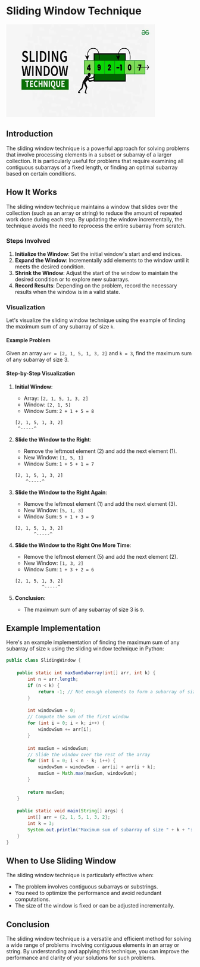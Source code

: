 # Sliding Window Technique

<img src="../../Essentials/SlidingWindow.webp" height=250 width=400>

## Introduction

The sliding window technique is a powerful approach for solving problems that involve processing elements in a subset or subarray of a larger collection. It is particularly useful for problems that require examining all contiguous subarrays of a fixed length, or finding an optimal subarray based on certain conditions.

## How It Works

The sliding window technique maintains a window that slides over the collection (such as an array or string) to reduce the amount of repeated work done during each step. By updating the window incrementally, the technique avoids the need to reprocess the entire subarray from scratch.

### Steps Involved

1. **Initialize the Window**: Set the initial window's start and end indices.
2. **Expand the Window**: Incrementally add elements to the window until it meets the desired condition.
3. **Shrink the Window**: Adjust the start of the window to maintain the desired condition or to explore new subarrays.
4. **Record Results**: Depending on the problem, record the necessary results when the window is in a valid state.

### Visualization

Let's visualize the sliding window technique using the example of finding the maximum sum of any subarray of size `k`.

#### Example Problem

Given an array `arr = [2, 1, 5, 1, 3, 2]` and `k = 3`, find the maximum sum of any subarray of size 3.

#### Step-by-Step Visualization

1. **Initial Window**:
    - Array: `[2, 1, 5, 1, 3, 2]`
    - Window: `[2, 1, 5]`
    - Window Sum: `2 + 1 + 5 = 8`

    ```
    [2, 1, 5, 1, 3, 2]
     ^-----^
    ```

2. **Slide the Window to the Right**:
    - Remove the leftmost element (2) and add the next element (1).
    - New Window: `[1, 5, 1]`
    - Window Sum: `1 + 5 + 1 = 7`

    ```
    [2, 1, 5, 1, 3, 2]
        ^-----^
    ```

3. **Slide the Window to the Right Again**:
    - Remove the leftmost element (1) and add the next element (3).
    - New Window: `[5, 1, 3]`
    - Window Sum: `5 + 1 + 3 = 9`

    ```
    [2, 1, 5, 1, 3, 2]
           ^-----^
    ```

4. **Slide the Window to the Right One More Time**:
    - Remove the leftmost element (5) and add the next element (2).
    - New Window: `[1, 3, 2]`
    - Window Sum: `1 + 3 + 2 = 6`

    ```
    [2, 1, 5, 1, 3, 2]
              ^-----^
    ```

5. **Conclusion**:
    - The maximum sum of any subarray of size 3 is `9`.

## Example Implementation

Here's an example implementation of finding the maximum sum of any subarray of size `k` using the sliding window technique in Python:

```java
public class SlidingWindow {

    public static int maxSumSubarray(int[] arr, int k) {
        int n = arr.length;
        if (n < k) {
            return -1; // Not enough elements to form a subarray of size k
        }
        
        int windowSum = 0;
        // Compute the sum of the first window
        for (int i = 0; i < k; i++) {
            windowSum += arr[i];
        }
        
        int maxSum = windowSum;
        // Slide the window over the rest of the array
        for (int i = 0; i < n - k; i++) {
            windowSum = windowSum - arr[i] + arr[i + k];
            maxSum = Math.max(maxSum, windowSum);
        }
        
        return maxSum;
    }

    public static void main(String[] args) {
        int[] arr = {2, 1, 5, 1, 3, 2};
        int k = 3;
        System.out.println("Maximum sum of subarray of size " + k + ": " + maxSumSubarray(arr, k));
    }
}
```

## When to Use Sliding Window

The sliding window technique is particularly effective when:

- The problem involves contiguous subarrays or substrings.
- You need to optimize the performance and avoid redundant computations.
- The size of the window is fixed or can be adjusted incrementally.

## Conclusion

The sliding window technique is a versatile and efficient method for solving a wide range of problems involving contiguous elements in an array or string. By understanding and applying this technique, you can improve the performance and clarity of your solutions for such problems.

